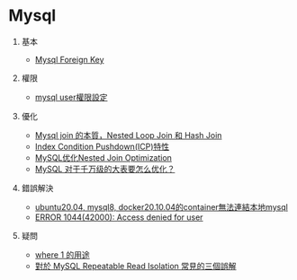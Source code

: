 # Mysql

1. 基本
   - [Mysql Foreign Key](https://b-l-u-e-b-e-r-r-y.github.io/post/ForeignKey/)

1. 權限
   - [mysql user權限設定](https://www.digitalocean.com/community/tutorials/how-to-create-a-new-user-and-grant-permissions-in-mysql)
2. 優化
   - [Mysql join 的本質，Nested Loop Join 和 Hash Join](https://iter01.com/534354.html)
   - [Index Condition Pushdown(ICP)特性](https://kknews.cc/zh-tw/code/5razzo8.html)
   - [MySQL优化Nested Join Optimization](https://blog.csdn.net/ciqingloveless/article/details/83625899)
   - [MySQL 对于千万级的大表要怎么优化？](https://www.zhihu.com/question/19719997)
2. 錯誤解決
   - [ubuntu20.04, mysql8, docker20.10.04的container無法連結本地mysql](https://stackoverflow.com/questions/69175237/solved-nodejs-docker-container-cant-connect-to-mysql-on-host)
   - [ERROR 1044(42000): Access denied for user](https://blog.csdn.net/Carolinedy/article/details/81167772)
3. 疑問
   - [where 1 的用途](https://stackoverflow.com/questions/1983655/importance-of-where-1-in-mysql-queries)
   - [對於 MySQL Repeatable Read Isolation 常見的三個誤解](https://medium.com/@chester.yw.chu/%E5%B0%8D%E6%96%BC-mysql-repeatable-read-isolation-%E5%B8%B8%E8%A6%8B%E7%9A%84%E4%B8%89%E5%80%8B%E8%AA%A4%E8%A7%A3-7a9afbac65af)
